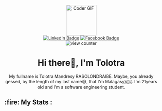 <div id="header" align="center">
    <img alt="Coder GIF"src="https://miro.medium.com/max/1360/0*7Q3yvSIv_t0ioJ-Z.gif" width="100"/>
<div id="badges">
  <a href="https://www.linkedin.com/in/tolotra-mandresy-718329235"> <img src="https://img.shields.io/badge/LinkedIn-blue?style=for-the-badge&logo=linkedin&logoColor=white" alt="LinkedIn Badge"/></a>
  <a href="https://www.facebook.com/profile.php?id=100008409820824"><img src="https://img.shields.io/badge/Facebook-blue?style=for-the-badge&logo=facebook&logoColor=white" alt="Facebook Badge"/></a>
</div>
<div>
<img src="https://komarev.com/ghpvc/?username=TolotraMandresy&style=plastic &color=lightgrey" alt="view counter"/>
</div>
<h1>Hi there👋, I'm Tolotra</h1>
</div>
<div>
<div align="center">
<p>
My fullname is Tolotra Mandresy RASOLONDRAIBE.
Maybe, you already gessed, by the length of my last name😅, that I'm Malagasy🇲🇬.
I'm 21years old and I'm a software engineering student.
</p>
</div>
<h2>:fire: My Stats :</h2>
</div>
